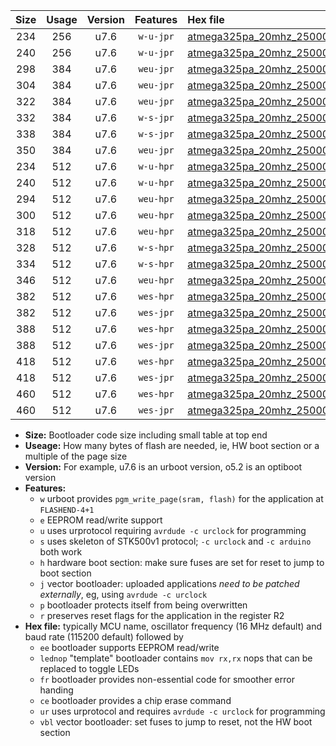 |Size|Usage|Version|Features|Hex file|
|:-:|:-:|:-:|:-:|:--|
|234|256|u7.6|`w-u-jpr`|[atmega325pa_20mhz_250000bps_ur_vbl.hex](https://raw.githubusercontent.com/stefanrueger/urboot/main//atmega325pa_20mhz_250000bps_ur_vbl.hex)|
|240|256|u7.6|`w-u-jpr`|[atmega325pa_20mhz_250000bps_lednop_ur_vbl.hex](https://raw.githubusercontent.com/stefanrueger/urboot/main//atmega325pa_20mhz_250000bps_lednop_ur_vbl.hex)|
|298|384|u7.6|`weu-jpr`|[atmega325pa_20mhz_250000bps_ee_ur_vbl.hex](https://raw.githubusercontent.com/stefanrueger/urboot/main//atmega325pa_20mhz_250000bps_ee_ur_vbl.hex)|
|304|384|u7.6|`weu-jpr`|[atmega325pa_20mhz_250000bps_ee_lednop_ur_vbl.hex](https://raw.githubusercontent.com/stefanrueger/urboot/main//atmega325pa_20mhz_250000bps_ee_lednop_ur_vbl.hex)|
|322|384|u7.6|`weu-jpr`|[atmega325pa_20mhz_250000bps_ee_lednop_fr_ur_vbl.hex](https://raw.githubusercontent.com/stefanrueger/urboot/main//atmega325pa_20mhz_250000bps_ee_lednop_fr_ur_vbl.hex)|
|332|384|u7.6|`w-s-jpr`|[atmega325pa_20mhz_250000bps_vbl.hex](https://raw.githubusercontent.com/stefanrueger/urboot/main//atmega325pa_20mhz_250000bps_vbl.hex)|
|338|384|u7.6|`w-s-jpr`|[atmega325pa_20mhz_250000bps_lednop_vbl.hex](https://raw.githubusercontent.com/stefanrueger/urboot/main//atmega325pa_20mhz_250000bps_lednop_vbl.hex)|
|350|384|u7.6|`weu-jpr`|[atmega325pa_20mhz_250000bps_ee_lednop_fr_ce_ur_vbl.hex](https://raw.githubusercontent.com/stefanrueger/urboot/main//atmega325pa_20mhz_250000bps_ee_lednop_fr_ce_ur_vbl.hex)|
|234|512|u7.6|`w-u-hpr`|[atmega325pa_20mhz_250000bps_ur.hex](https://raw.githubusercontent.com/stefanrueger/urboot/main//atmega325pa_20mhz_250000bps_ur.hex)|
|240|512|u7.6|`w-u-hpr`|[atmega325pa_20mhz_250000bps_lednop_ur.hex](https://raw.githubusercontent.com/stefanrueger/urboot/main//atmega325pa_20mhz_250000bps_lednop_ur.hex)|
|294|512|u7.6|`weu-hpr`|[atmega325pa_20mhz_250000bps_ee_ur.hex](https://raw.githubusercontent.com/stefanrueger/urboot/main//atmega325pa_20mhz_250000bps_ee_ur.hex)|
|300|512|u7.6|`weu-hpr`|[atmega325pa_20mhz_250000bps_ee_lednop_ur.hex](https://raw.githubusercontent.com/stefanrueger/urboot/main//atmega325pa_20mhz_250000bps_ee_lednop_ur.hex)|
|318|512|u7.6|`weu-hpr`|[atmega325pa_20mhz_250000bps_ee_lednop_fr_ur.hex](https://raw.githubusercontent.com/stefanrueger/urboot/main//atmega325pa_20mhz_250000bps_ee_lednop_fr_ur.hex)|
|328|512|u7.6|`w-s-hpr`|[atmega325pa_20mhz_250000bps.hex](https://raw.githubusercontent.com/stefanrueger/urboot/main//atmega325pa_20mhz_250000bps.hex)|
|334|512|u7.6|`w-s-hpr`|[atmega325pa_20mhz_250000bps_lednop.hex](https://raw.githubusercontent.com/stefanrueger/urboot/main//atmega325pa_20mhz_250000bps_lednop.hex)|
|346|512|u7.6|`weu-hpr`|[atmega325pa_20mhz_250000bps_ee_lednop_fr_ce_ur.hex](https://raw.githubusercontent.com/stefanrueger/urboot/main//atmega325pa_20mhz_250000bps_ee_lednop_fr_ce_ur.hex)|
|382|512|u7.6|`wes-hpr`|[atmega325pa_20mhz_250000bps_ee.hex](https://raw.githubusercontent.com/stefanrueger/urboot/main//atmega325pa_20mhz_250000bps_ee.hex)|
|382|512|u7.6|`wes-jpr`|[atmega325pa_20mhz_250000bps_ee_vbl.hex](https://raw.githubusercontent.com/stefanrueger/urboot/main//atmega325pa_20mhz_250000bps_ee_vbl.hex)|
|388|512|u7.6|`wes-hpr`|[atmega325pa_20mhz_250000bps_ee_lednop.hex](https://raw.githubusercontent.com/stefanrueger/urboot/main//atmega325pa_20mhz_250000bps_ee_lednop.hex)|
|388|512|u7.6|`wes-jpr`|[atmega325pa_20mhz_250000bps_ee_lednop_vbl.hex](https://raw.githubusercontent.com/stefanrueger/urboot/main//atmega325pa_20mhz_250000bps_ee_lednop_vbl.hex)|
|418|512|u7.6|`wes-hpr`|[atmega325pa_20mhz_250000bps_ee_lednop_fr.hex](https://raw.githubusercontent.com/stefanrueger/urboot/main//atmega325pa_20mhz_250000bps_ee_lednop_fr.hex)|
|418|512|u7.6|`wes-jpr`|[atmega325pa_20mhz_250000bps_ee_lednop_fr_vbl.hex](https://raw.githubusercontent.com/stefanrueger/urboot/main//atmega325pa_20mhz_250000bps_ee_lednop_fr_vbl.hex)|
|460|512|u7.6|`wes-hpr`|[atmega325pa_20mhz_250000bps_ee_lednop_fr_ce.hex](https://raw.githubusercontent.com/stefanrueger/urboot/main//atmega325pa_20mhz_250000bps_ee_lednop_fr_ce.hex)|
|460|512|u7.6|`wes-jpr`|[atmega325pa_20mhz_250000bps_ee_lednop_fr_ce_vbl.hex](https://raw.githubusercontent.com/stefanrueger/urboot/main//atmega325pa_20mhz_250000bps_ee_lednop_fr_ce_vbl.hex)|

- **Size:** Bootloader code size including small table at top end
- **Useage:** How many bytes of flash are needed, ie, HW boot section or a multiple of the page size
- **Version:** For example, u7.6 is an urboot version, o5.2 is an optiboot version
- **Features:**
  + `w` urboot provides `pgm_write_page(sram, flash)` for the application at `FLASHEND-4+1`
  + `e` EEPROM read/write support
  + `u` uses urprotocol requiring `avrdude -c urclock` for programming
  + `s` uses skeleton of STK500v1 protocol; `-c urclock` and `-c arduino` both work
  + `h` hardware boot section: make sure fuses are set for reset to jump to boot section
  + `j` vector bootloader: uploaded applications *need to be patched externally*, eg, using `avrdude -c urclock`
  + `p` bootloader protects itself from being overwritten
  + `r` preserves reset flags for the application in the register R2
- **Hex file:** typically MCU name, oscillator frequency (16 MHz default) and baud rate (115200 default) followed by
  + `ee` bootloader supports EEPROM read/write
  + `lednop` "template" bootloader contains `mov rx,rx` nops that can be replaced to toggle LEDs
  + `fr` bootloader provides non-essential code for smoother error handing
  + `ce` bootloader provides a chip erase command
  + `ur` uses urprotocol and requires `avrdude -c urclock` for programming
  + `vbl` vector bootloader: set fuses to jump to reset, not the HW boot section
